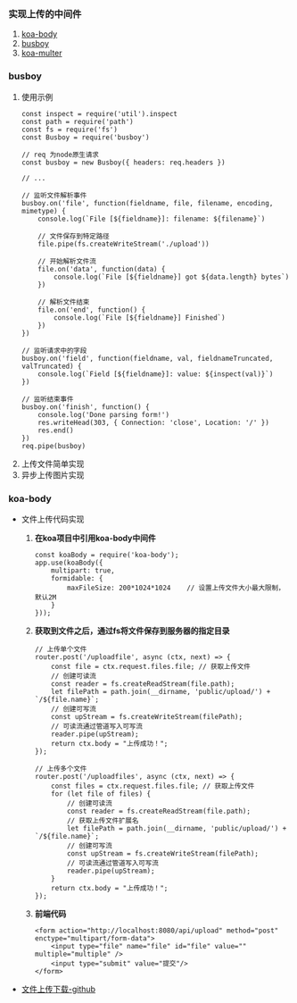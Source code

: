 ### 实现上传的中间件
1. [koa-body](https://www.npmjs.com/package/koa-body)
1. [busboy](https://www.npmjs.com/package/busboy)
1. [koa-multer](https://www.npmjs.com/package/koa-multer)

### busboy
1. 使用示例
    ```
    const inspect = require('util').inspect 
    const path = require('path')
    const fs = require('fs')
    const Busboy = require('busboy')

    // req 为node原生请求
    const busboy = new Busboy({ headers: req.headers })

    // ...

    // 监听文件解析事件
    busboy.on('file', function(fieldname, file, filename, encoding, mimetype) {
        console.log(`File [${fieldname}]: filename: ${filename}`)

        // 文件保存到特定路径
        file.pipe(fs.createWriteStream('./upload'))

        // 开始解析文件流
        file.on('data', function(data) {
            console.log(`File [${fieldname}] got ${data.length} bytes`)
        })

        // 解析文件结束
        file.on('end', function() {
            console.log(`File [${fieldname}] Finished`)
        })
    })

    // 监听请求中的字段
    busboy.on('field', function(fieldname, val, fieldnameTruncated, valTruncated) {
        console.log(`Field [${fieldname}]: value: ${inspect(val)}`)
    })

    // 监听结束事件
    busboy.on('finish', function() {
        console.log('Done parsing form!')
        res.writeHead(303, { Connection: 'close', Location: '/' })
        res.end()
    })
    req.pipe(busboy)
    ```
2. 上传文件简单实现
3. 异步上传图片实现

### koa-body
* 文件上传代码实现
    1. **在koa项目中引用koa-body中间件**
        ```
        const koaBody = require('koa-body');
        app.use(koaBody({
            multipart: true,
            formidable: {
                maxFileSize: 200*1024*1024    // 设置上传文件大小最大限制，默认2M
            }
        }));    
        ```
    2. **获取到文件之后，通过fs将文件保存到服务器的指定目录**
        ```
        // 上传单个文件
        router.post('/uploadfile', async (ctx, next) => {
            const file = ctx.request.files.file; // 获取上传文件
            // 创建可读流
            const reader = fs.createReadStream(file.path);
            let filePath = path.join(__dirname, 'public/upload/') + `/${file.name}`;
            // 创建可写流
            const upStream = fs.createWriteStream(filePath);
            // 可读流通过管道写入可写流
            reader.pipe(upStream);
            return ctx.body = "上传成功！";
        });

        // 上传多个文件
        router.post('/uploadfiles', async (ctx, next) => {
            const files = ctx.request.files.file; // 获取上传文件
            for (let file of files) {
                // 创建可读流
                const reader = fs.createReadStream(file.path);
                // 获取上传文件扩展名
                let filePath = path.join(__dirname, 'public/upload/') + `/${file.name}`;
                // 创建可写流
                const upStream = fs.createWriteStream(filePath);
                // 可读流通过管道写入可写流
                reader.pipe(upStream);
            }
            return ctx.body = "上传成功！";
        });
        ```
    3. **前端代码**
        ```
        <form action="http://localhost:8080/api/upload" method="post" enctype="multipart/form-data">
            <input type="file" name="file" id="file" value="" multiple="multiple" />
            <input type="submit" value="提交"/>
        </form>
        ```
   
* [文件上传下载-github](https://github.com/lin-xin/blog/issues/25)